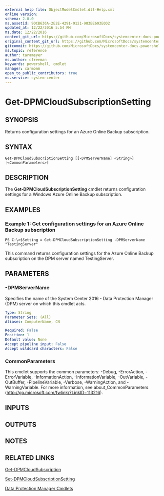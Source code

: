 ```yaml
---
external help file: ObjectModelCmdlet.dll-Help.xml
online version: 
schema: 2.0.0
ms.assetid: 90CB636A-2E2E-4291-9121-983BE693E0D2
updated_at: 12/22/2016 5:54 PM
ms.date: 12/22/2016
content_git_url: https://github.com/MicrosoftDocs/systemcenter-docs-powershell/blob/master/systemcenter-cmdlets/SystemCenter2016/DataProtectionManager/vlatest/Get-DPMCloudSubscriptionSetting.md
original_content_git_url: https://github.com/MicrosoftDocs/systemcenter-docs-powershell/blob/master/systemcenter-cmdlets/SystemCenter2016/DataProtectionManager/vlatest/Get-DPMCloudSubscriptionSetting.md
gitcommit: https://github.com/MicrosoftDocs/systemcenter-docs-powershell/blob/17c3a51bd892aad46c731d9f381f0704b4815004/systemcenter-cmdlets/SystemCenter2016/DataProtectionManager/vlatest/Get-DPMCloudSubscriptionSetting.md
ms.topic: reference
author: tarameyer
ms.author: cfreeman
keywords: powershell, cmdlet
manager: carmonm
open_to_public_contributors: true
ms.service: system-center
---
```


# Get-DPMCloudSubscriptionSetting

## SYNOPSIS
Returns configuration settings for an Azure Online Backup subscription.

## SYNTAX

```
Get-DPMCloudSubscriptionSetting [[-DPMServerName] <String>] [<CommonParameters>]
```

## DESCRIPTION
The **Get-DPMCloudSubscriptionSetting** cmdlet returns configuration settings for a Windows Azure Online Backup subscription.

## EXAMPLES

### Example 1: Get configuration settings for an Azure Online Backup subscription
```
PS C:\>$Setting = Get-DPMCloudSubscriptionSetting -DPMServerName "TestingServer"
```

This command returns configuration settings for the Azure Online Backup subscription on the DPM server named TestingServer.

## PARAMETERS

### -DPMServerName
Specifies the name of the System Center 2016 - Data Protection Manager (DPM) server on which this cmdlet acts.

```yaml
Type: String
Parameter Sets: (All)
Aliases: ComputerName, CN

Required: False
Position: 1
Default value: None
Accept pipeline input: False
Accept wildcard characters: False
```

### CommonParameters
This cmdlet supports the common parameters: -Debug, -ErrorAction, -ErrorVariable, -InformationAction, -InformationVariable, -OutVariable, -OutBuffer, -PipelineVariable, -Verbose, -WarningAction, and -WarningVariable. For more information, see about_CommonParameters (http://go.microsoft.com/fwlink/?LinkID=113216).

## INPUTS

## OUTPUTS

## NOTES

## RELATED LINKS

[Get-DPMCloudSubscription](xref:SystemCenter2016/DataProtectionManager/vlatest/Get-DPMCloudSubscription.md)

[Set-DPMCloudSubscriptionSetting](xref:SystemCenter2016/DataProtectionManager/vlatest/Set-DPMCloudSubscriptionSetting.md)

[Data Protection Manager Cmdlets](xref:SystemCenter2016/DataProtectionManager/vlatest/DataProtectionManager.md)

